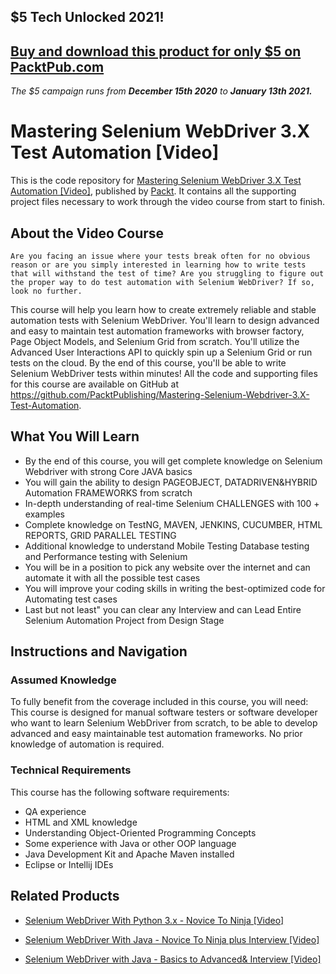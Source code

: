 ## $5 Tech Unlocked 2021!
[Buy and download this product for only $5 on PacktPub.com](https://www.packtpub.com/)
-----
*The $5 campaign         runs from __December 15th 2020__ to __January 13th 2021.__*

# Mastering Selenium WebDriver 3.X Test Automation [Video]
This is the code repository for [Mastering Selenium WebDriver 3.X Test Automation [Video]](https://www.packtpub.com/web-development/mastering-selenium-webdriver-3x-test-automation-video?utm_source=github&utm_medium=repository&utm_campaign=9781789535518), published by [Packt](https://www.packtpub.com/?utm_source=github). It contains all the supporting project files necessary to work through the video course from start to finish.
## About the Video Course
	Are you facing an issue where your tests break often for no obvious reason or are you simply interested in learning how to write tests that will withstand the test of time? Are you struggling to figure out the proper way to do test automation with Selenium WebDriver? If so, look no further.
This course will help you learn how to create extremely reliable and stable automation tests with Selenium WebDriver. You'll learn to design advanced and easy to maintain test automation frameworks with browser factory, Page Object Models, and Selenium Grid from scratch. You'll utilize the Advanced User Interactions API to quickly spin up a Selenium Grid or run tests on the cloud. By the end of this course, you'll be able to write Selenium WebDriver tests within minutes!
All the code and supporting files for this course are available on GitHub at https://github.com/PacktPublishing/Mastering-Selenium-Webdriver-3.X-Test-Automation.

<H2>What You Will Learn</H2>
<DIV class=book-info-will-learn-text>
<UL>
<LI>By the end of this course, you will get complete knowledge on Selenium Webdriver with strong Core JAVA basics 
<LI>You will gain the ability to design PAGEOBJECT, DATADRIVEN&amp;HYBRID Automation FRAMEWORKS from scratch 
<LI>In-depth understanding of real-time Selenium CHALLENGES with 100 + examples 
<LI>Complete knowledge on TestNG, MAVEN, JENKINS, CUCUMBER, HTML REPORTS, GRID PARALLEL TESTING 
<LI>Additional knowledge to understand Mobile Testing Database testing and Performance testing with Selenium 
<LI>You will be in a position to pick any website over the internet and can automate it with all the possible test cases 
<LI>You will improve your coding skills in writing the best-optimized code for Automating test cases 
<LI>Last but not least" you can clear any Interview and can Lead Entire Selenium Automation Project from Design Stage </LI></UL></DIV>

## Instructions and Navigation
### Assumed Knowledge
To fully benefit from the coverage included in this course, you will need:<br/>
This course is designed for manual software testers or software developer who want to learn Selenium WebDriver from scratch, to be able to develop advanced and easy maintainable test automation frameworks. No prior knowledge of automation is required.
### Technical Requirements
This course has the following software requirements:<br/>
<UL>
<LI>QA experience
<LI>HTML and XML knowledge
<LI>Understanding Object-Oriented Programming Concepts
<LI>Some experience with Java or other OOP language
<LI>Java Development Kit and Apache Maven installed
<LI>Eclipse or Intellij IDEs</LI></UL>


## Related Products
* [Selenium WebDriver With Python 3.x - Novice To Ninja [Video]](https://www.packtpub.com/application-development/selenium-webdriver-python-3x-novice-ninja-video?utm_source=github&utm_medium=repository&utm_campaign=9781789131550)

* [Selenium WebDriver With Java - Novice To Ninja plus Interview [Video]](https://www.packtpub.com/application-development/selenium-webdriver-java-novice-ninja-interview-video?utm_source=github&utm_medium=repository&utm_campaign=9781789137194)

* [Selenium WebDriver with Java - Basics to Advanced& Interview [Video]](https://www.packtpub.com/web-development/selenium-webdriver-java-basics-advanced-interview-video?utm_source=github&utm_medium=repository&utm_campaign=9781789132908)

